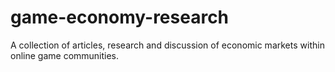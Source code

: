 # game-economy-research
A collection of articles, research and discussion of economic markets within online game communities.
